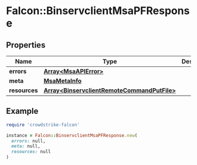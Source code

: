# Falcon::BinservclientMsaPFResponse

## Properties

| Name | Type | Description | Notes |
| ---- | ---- | ----------- | ----- |
| **errors** | [**Array&lt;MsaAPIError&gt;**](MsaAPIError.md) |  | [optional] |
| **meta** | [**MsaMetaInfo**](MsaMetaInfo.md) |  |  |
| **resources** | [**Array&lt;BinservclientRemoteCommandPutFile&gt;**](BinservclientRemoteCommandPutFile.md) |  |  |

## Example

```ruby
require 'crowdstrike-falcon'

instance = Falcon::BinservclientMsaPFResponse.new(
  errors: null,
  meta: null,
  resources: null
)
```

